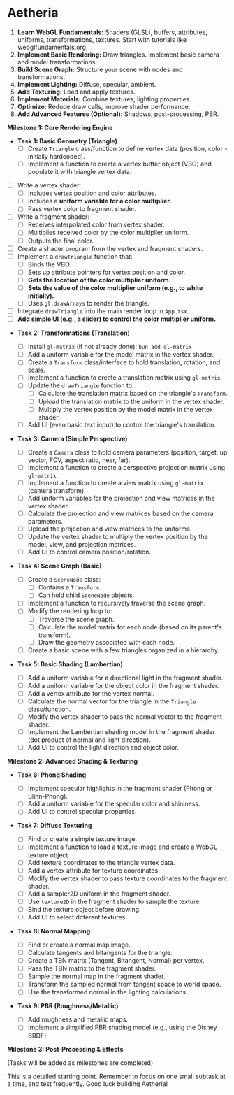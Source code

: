 # Aetheria

1.  **Learn WebGL Fundamentals:** Shaders (GLSL), buffers, attributes, uniforms, transformations, textures. Start with tutorials like webglfundamentals.org.
2.  **Implement Basic Rendering:** Draw triangles. Implement basic camera and model transformations.
3.  **Build Scene Graph:** Structure your scene with nodes and transformations.
4.  **Implement Lighting:** Diffuse, specular, ambient.
5.  **Add Texturing:** Load and apply textures.
6.  **Implement Materials:** Combine textures, lighting properties.
7.  **Optimize:** Reduce draw calls, improve shader performance.
8.  **Add Advanced Features (Optional):** Shadows, post-processing, PBR.

**Milestone 1: Core Rendering Engine**

- **Task 1: Basic Geometry (Triangle)**
  - [ ] Create `Triangle` class/function to define vertex data (position, color - initially hardcoded).
  - [ ] Implement a function to create a vertex buffer object (VBO) and populate it with triangle vertex data.
- [ ] Write a vertex shader:
  - [ ] Includes vertex position and color attributes.
  - [ ] Includes a **uniform variable for a color multiplier.**
  - [ ] Pass vertex color to fragment shader.
- [ ] Write a fragment shader:
  - [ ] Receives interpolated color from vertex shader.
  - [ ] Multiplies received color by the color multiplier uniform.
  - [ ] Outputs the final color.
- [ ] Create a shader program from the vertex and fragment shaders.
- [ ] Implement a `drawTriangle` function that:
  - [ ] Binds the VBO.
  - [ ] Sets up attribute pointers for vertex position and color.
  - [ ] **Gets the location of the color multiplier uniform.**
  - [ ] **Sets the value of the color multiplier uniform (e.g., to white initially).**
  - [ ] Uses `gl.drawArrays` to render the triangle.
- [ ] Integrate `drawTriangle` into the main render loop in `App.tsx`.
- [ ] **Add simple UI (e.g., a slider) to control the color multiplier uniform.**

- **Task 2: Transformations (Translation)**

  - [ ] Install `gl-matrix` (if not already done): `bun add gl-matrix`
  - [ ] Add a uniform variable for the model matrix in the vertex shader.
  - [ ] Create a `Transform` class/interface to hold translation, rotation, and scale.
  - [ ] Implement a function to create a translation matrix using `gl-matrix`.
  - [ ] Update the `drawTriangle` function to:
    - [ ] Calculate the translation matrix based on the triangle's `Transform`.
    - [ ] Upload the translation matrix to the uniform in the vertex shader.
    - [ ] Multiply the vertex position by the model matrix in the vertex shader.
  - [ ] Add UI (even basic text input) to control the triangle's translation.

- **Task 3: Camera (Simple Perspective)**

  - [ ] Create a `Camera` class to hold camera parameters (position, target, up vector, FOV, aspect ratio, near, far).
  - [ ] Implement a function to create a perspective projection matrix using `gl-matrix`.
  - [ ] Implement a function to create a view matrix using `gl-matrix` (camera transform).
  - [ ] Add uniform variables for the projection and view matrices in the vertex shader.
  - [ ] Calculate the projection and view matrices based on the camera parameters.
  - [ ] Upload the projection and view matrices to the uniforms.
  - [ ] Update the vertex shader to multiply the vertex position by the model, view, and projection matrices.
  - [ ] Add UI to control camera position/rotation.

- **Task 4: Scene Graph (Basic)**

  - [ ] Create a `SceneNode` class:
    - [ ] Contains a `Transform`.
    - [ ] Can hold child `SceneNode` objects.
  - [ ] Implement a function to recursively traverse the scene graph.
  - [ ] Modify the rendering loop to:
    - [ ] Traverse the scene graph.
    - [ ] Calculate the model matrix for each node (based on its parent's transform).
    - [ ] Draw the geometry associated with each node.
  - [ ] Create a basic scene with a few triangles organized in a hierarchy.

- **Task 5: Basic Shading (Lambertian)**
  - [ ] Add a uniform variable for a directional light in the fragment shader.
  - [ ] Add a uniform variable for the object color in the fragment shader.
  - [ ] Add a vertex attribute for the vertex normal.
  - [ ] Calculate the normal vector for the triangle in the `Triangle` class/function.
  - [ ] Modify the vertex shader to pass the normal vector to the fragment shader.
  - [ ] Implement the Lambertian shading model in the fragment shader (dot product of normal and light direction).
  - [ ] Add UI to control the light direction and object color.

**Milestone 2: Advanced Shading & Texturing**

- **Task 6: Phong Shading**

  - [ ] Implement specular highlights in the fragment shader (Phong or Blinn-Phong).
  - [ ] Add a uniform variable for the specular color and shininess.
  - [ ] Add UI to control specular properties.

- **Task 7: Diffuse Texturing**

  - [ ] Find or create a simple texture image.
  - [ ] Implement a function to load a texture image and create a WebGL texture object.
  - [ ] Add texture coordinates to the triangle vertex data.
  - [ ] Add a vertex attribute for texture coordinates.
  - [ ] Modify the vertex shader to pass texture coordinates to the fragment shader.
  - [ ] Add a sampler2D uniform in the fragment shader.
  - [ ] Use `texture2D` in the fragment shader to sample the texture.
  - [ ] Bind the texture object before drawing.
  - [ ] Add UI to select different textures.

- **Task 8: Normal Mapping**

  - [ ] Find or create a normal map image.
  - [ ] Calculate tangents and bitangents for the triangle.
  - [ ] Create a TBN matrix (Tangent, Bitangent, Normal) per vertex.
  - [ ] Pass the TBN matrix to the fragment shader.
  - [ ] Sample the normal map in the fragment shader.
  - [ ] Transform the sampled normal from tangent space to world space.
  - [ ] Use the transformed normal in the lighting calculations.

- **Task 9: PBR (Roughness/Metallic)**
  - [ ] Add roughness and metallic maps.
  - [ ] Implement a simplified PBR shading model (e.g., using the Disney BRDF).

**Milestone 3: Post-Processing & Effects**

(Tasks will be added as milestones are completed)

This is a detailed starting point. Remember to focus on one small subtask at a time, and test frequently. Good luck building Aetheria!

